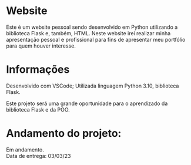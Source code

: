 # Website
Este é um website pessoal sendo desenvolvido em Python utilizando a biblioteca Flask e, também, HTML.
Neste website irei realizar minha apresentação pessoal e profissional para fins de apresentar meu portfólio para quem houver interesse.

# Informações
Desenvolvido com VSCode;
Utilizada linguagem Python 3.10, biblioteca Flask.

Este projeto será uma grande oportunidade para o aprendizado da biblioteca Flask e da POO.

# Andamento do projeto:
Em andamento. <br>
Data de entrega: 03/03/23